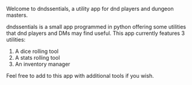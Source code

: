 Welcome to dndssentials, a utility app for dnd players and dungeon masters.

dndssentials is a small app programmed in python offering some utilities that dnd players and DMs may find useful.
This app currently features 3 utilities:
1) A dice rolling tool
2) A stats rolling tool
3) An inventory manager

Feel free to add to this app with additional tools if you wish.